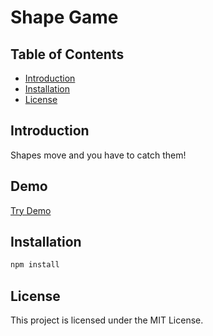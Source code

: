 # Shape Game


## Table of Contents

- [Introduction](#introduction)
- [Installation](#installation)
- [License](#license)


## Introduction

Shapes move and you have to catch them!


## Demo
[Try Demo](https://mohpfd96.github.io/Game/)


## Installation

```bash
npm install
```


## License

This project is licensed under the MIT License.
